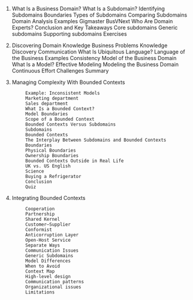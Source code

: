 
1. What Is a Business Domain?
            What Is a Subdomain?
            Identifying Subdomains Boundaries
            Types of Subdomains
            Comparing Subdomains
            Domain Analysis Examples
            Gigmaster
            BusVNext
            Who Are Domain Experts?
            Conclusion and Key Takeaways
            Core subdomains
            Generic subdomains
            Supporting subdomains
            Exercises

2. Discovering Domain Knowledge
            Business Problems
            Knowledge Discovery
            Communication
            What Is Ubiquitous Language?
            Language of the Business
            Examples
            Consistency
            Model of the Business Domain
            What Is a Model?
            Effective Modeling
            Modeling the Business Domain
            Continuous Effort
            Challenges
            Summary
3. Managing Complexity With Bounded Contexts

            Example: Inconsistent Models
            Marketing department
            Sales department
            What Is a Bounded Context?
            Model Boundaries
            Scope of a Bounded Context
            Bounded Contexts Versus Subdomains
            Subdomains
            Bounded Contexts
            The Interplay Between Subdomains and Bounded Contexts
            Boundaries
            Physical Boundaries
            Ownership Boundaries
            Bounded Contexts Outside in Real Life
            UK vs. US English
            Science
            Buying a Refrigerator
            Conclusion
            Quiz

4. Integrating Bounded Contexts

            Cooperation
            Partnership
            Shared Kernel
            Customer–Supplier
            Conformist
            Anticorruption Layer
            Open-Host Service
            Separate Ways
            Communication Issues
            Generic Subdomains
            Model Differences
            When to Avoid
            Context Map
            High-level design
            Communication patterns
            Organizational issues
            Limitations